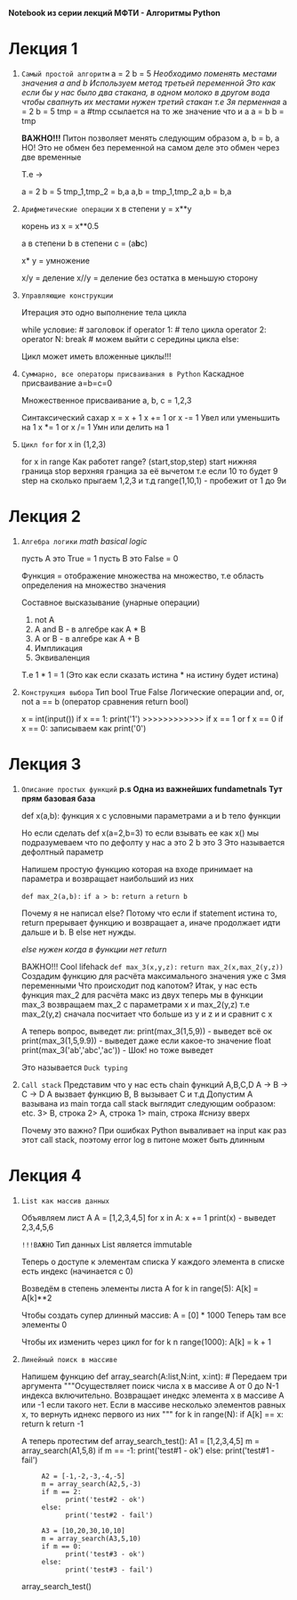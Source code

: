**Notebook из серии лекций МФТИ - Алгоритмы Python**

# Лекция 1
1) `Самый простой алгоритм`
      a = 2
      b = 5
      *Необходимо поменять местами значения a and b*
      *Используем метод третьей переменной*
      *Это как если бы у нас было два стакана, в одном молоко в другом вода*
      *чтобы свапнуть их местами нужен третий стакан т.е 3я перменная*
      a = 2
      b = 5
      tmp = a    #tmp ссылается на то же значение что и а
      a = b
      b = tmp

      **ВАЖНО!!!**
      Питон позволяет менять следующим образом
      a, b = b, a
      НО! Это не обмен без переменной на самом деле это обмен через две временные
    
      Т.е ->
  
      a = 2
      b = 5
      tmp_1,tmp_2 = b,a
      a,b = tmp_1,tmp_2
      a,b = b,a

2) `Арифметические операции` 
      x в степени y = x**y
 
      корень из x = x**0.5
  
      a в степени b в степени c = (a**b**c)

      x* y = умножение
  
      x/y = деление
      x//y = деление без остатка в меньшую сторону

3) `Управляющие конструкции`

      Итерация это одно выполнение тела цикла 
  
      while условие: # заголовок
            if operator 1:   # тело цикла
            operator 2:
            operator N:
            break # можем выйти с середины цикла
      else:

      Цикл может иметь вложенные циклы!!!
  
4) `Суммарно, все операторы присваивания в Python`
      Каскадное присваивание
       a=b=c=0
    
      Множественное присваивание
       a, b, c = 1,2,3

      Синтаксический сахар
       x = x + 1
       x += 1 or x -= 1 Увел или уменьшить на 1
       x *= 1 or x /= 1 Умн или делить на 1

5) `Цикл for` 
      for x in (1,2,3)
    
      for x in range
      Как работет range? (start,stop,step)
      start нижняя граница 
      stop верхняя гранциа за её вычетом т.е если 10 то будет 9
      step на сколько прыгаем 1,2,3 и т.д
      range(1,10,1) - пробежит от 1 до 9и 


  



# Лекция 2
1) `Алгебра логики`
      *math basical logic*
      
      пусть А это True = 1
      пусть B это False = 0

      Функция = отображение множества на множество,
      т.е область определения на множество значения

      Составное высказывание (унарные операции)
      1. not A
      2. A and B  - в алгебре как A * B
      3. A or B  - в алгебре как A + B
      4. Импликация
      5. Эквиваленция

      Т.е 
      1 * 1 = 1 (Это как если сказать истина * на истину будет истина)

2) `Конструкция выбора`
      Тип bool True False
      Логические операции and, or, not
      a == b (оператор сравнения return bool)

      x = int(input())
            if x == 1:
                  print('1')  >>>>>>>>>>>>   if x == 1 or f x == 0
            if x == 0:        записываем как
                  print('0')

# Лекция 3

1) `Описание простых функций` 
      **p.s Одна из важнейших fundametnals**
      **Тут прям базовая база**
      
      def x(a,b):     функция x с условными параметрами a и b
            тело функции

      Но если сделать def x(a=2,b=3) то если взывать ее как x()
            мы подразумеваем что по дефолту у нас а это 2 b это 3
      Это называется дефолтный параметр

      Напишем простую функцию которая на входе принимает на параметра
      и возвращает наибольший из них

      `def max_2(a,b):`
            `if a > b:`
                  `return a`
            `return b`

      Почему я не написал else? Потому что если if statement истина то,
      return прерывает функцию и возвращает а, иначе продолжает идти дальше и b. 
      В else нет нужды. 
      
      *else нужен когда в функции нет return*

      ВАЖНО!!! Cool lifehack
           `def max_3(x,y,z):`
                  `return max_2(x,max_2(y,z))`
      Создадим функцию для расчёта максимального значения уже с 3мя переменными
      Что происходит под капотом? 
      Итак, у нас есть функция max_2 для расчёта макс из двух
      теперь мы в функции max_3 возвращаем max_2 с параметрами х и
      max_2(y,z) т.е max_2(y,z) сначала посчитает что больше из y и z и
      и сравнит с x

      А теперь вопрос, выведет ли:
      print(max_3(1,5,9)) - выведет всё ок
      print(max_3(1,5,9.9)) - выведет даже если какое-то значение float
      print(max_3('ab','abc','ac')) - Шок! но тоже выведет
      
      Это называется `Duck typing`

2) `Call stack`
      Представим что у нас есть chain функций A,B,C,D
      A -> B -> C -> D
      А вызвает функцию B, B вызывает C и т.д
      Допустим А вазывана из main тогда call stack выглядит следующим ообразом:
      etc.
      3> B, строка
      2> A, строка
      1> main, строка  #снизу вверх

      Почему это важно? При ошибках Python вываливает на input как раз этот
      call stack, поэтому error log в питоне может быть длинным

# Лекция 4
1) `List как массив данных`
       
    Объявляем лист A 
      A = [1,2,3,4,5]
      for x in A:
        x += 1
        print(x)    -  выведет 2,3,4,5,6 

    `!!!ВАЖНО`
    Тип данных List является immutable

    Теперь о доступе к элементам списка
    У каждого элемента в списке есть индекс (начинается с 0)

    Возведём в степень элементы листа A
        for k in range(5):
            A[k] = A[k]**2

    Чтобы создать супер длинный массив:
        A = [0] * 1000
        Теперь там все элементы 0

    Чтобы их изменить через цикл for
        for k n range(1000):
            A[k] = k + 1

2) `Линейный поиск в массиве`

      Напишем функцию
      def array_search(A:list,N:int, x:int):  # Передаем три аргумента
            """Осуществляет поиск числа x в массиве A
               от 0 до N-1 индекса включительно.
               Возвращает инедкс элемента x в массиве A
               или -1 если такого нет. Если в массиве несколько
               элементов равных х, то вернуть иднекс
               первого из них
            """
            for k in range(N):
                  if A[k] == x:
                        return k
            return -1

      А теперь протестим
      def array_search_test():
            A1 = [1,2,3,4,5]
            m = array_search(A1,5,8)
            if m == -1:
                  print('test#1 - ok')
            else:
                  print('test#1 - fail')

            A2 = [-1,-2,-3,-4,-5]
            m = array_search(A2,5,-3)
            if m == 2:
                  print('test#2 - ok')
            else:
                  print('test#2 - fail')

            A3 = [10,20,30,10,10]
            m = array_search(A3,5,10)
            if m == 0:
                  print('test#3 - ok')
            else:
                  print('test#3 - fail')

      array_search_test()
